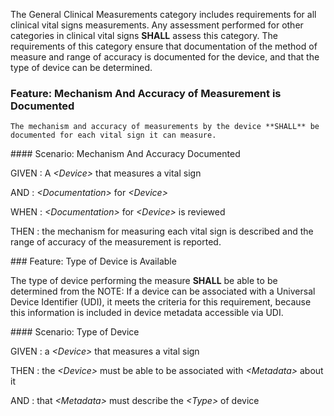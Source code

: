 The General Clinical Measurements category includes requirements for all clinical vital signs measurements.
Any assessment performed for other categories in clinical vital signs **SHALL** assess this category.
The requirements of this category ensure that documentation of the method of measure
and range of accuracy is documented for the device, and that the type of device can
be determined.
<span id='mechanism-and-accuracy-of-measurement-is-documented'/>
### <span class='glyphicon text-success glyphicon-phone'/> <span class='glyphicon text-success glyphicon-dashboard'/> <span class='glyphicon text-success glyphicon-cloud'/> Feature: Mechanism And Accuracy of Measurement is Documented

    The mechanism and accuracy of measurements by the device **SHALL** be documented for each vital sign it can measure.


<span id='mechanism-and-accuracy-documented'/>
#### <span class='glyphicon text-success glyphicon-dashboard'/> Scenario: Mechanism And Accuracy Documented


GIVEN
: A <i>&lt;Device&gt;</i> that measures a vital sign

   AND
   : <i>&lt;Documentation&gt;</i> for <i>&lt;Device&gt;</i>

WHEN
: <i>&lt;Documentation&gt;</i> for <i>&lt;Device&gt;</i> is reviewed

THEN
: the mechanism for measuring each vital sign is described and the range of accuracy of the measurement is reported.


<span id='type-of-device-is-available'/>
### <span class='glyphicon text-success glyphicon-phone'/> <span class='glyphicon text-success glyphicon-cloud'/> Feature: Type of Device is Available

The type of device performing the measure **SHALL** be able to be determined from the <System>
NOTE: If a device can be associated with a Universal Device Identifier (UDI), it meets the criteria for this
requirement, because this information is included in device metadata accessible via UDI.


<span id='type-of-device'/>
#### Scenario: Type of Device


GIVEN
: a <i>&lt;Device&gt;</i> that measures a vital sign

THEN
: the <i>&lt;Device&gt;</i> must be able to be associated with <i>&lt;Metadata&gt;</i> about it

   AND
   : that <i>&lt;Metadata&gt;</i> must describe the <i>&lt;Type&gt;</i> of device

